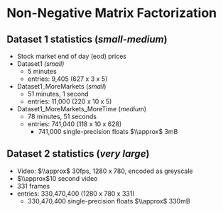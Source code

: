 # Non-Negative Matrix Factorization

## Dataset 1 statistics (*small-medium*)
- Stock market end of day (eod) prices
- Dataset1 *(small)*
  - 5 minutes
  - entries: 9,405 (627 x 3 x 5)
- Dataset1_MoreMarkets (*small*)
  - 51 minutes, 1 second
  - entries: 11,000 (220 x 10 x 5)
- Dataset1_MoreMarkets_MoreTime (*medium*)
  - 78 minutes, 51 seconds
  - entries: 741,040 (118 x 10 x 628)
    - 741,000 single-precision floats $\\approx$ 3mB

## Dataset 2 statistics (*very large*)
- Video: $\\approx$ 30fps, 1280 x 780, encoded as greyscale
- $\\approx$10 second video
- 331 frames
- entries: 330,470,400 (1280 x 780 x 331) 
  - 330,470,400 single-precision floats $\\approx$ 330mB